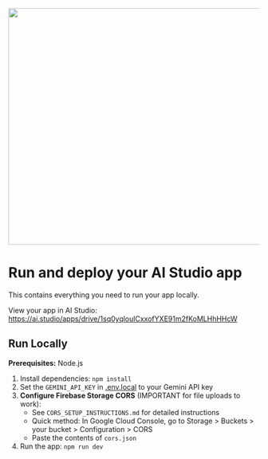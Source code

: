 <div align="center">
<img width="1200" height="475" alt="GHBanner" src="https://github.com/user-attachments/assets/0aa67016-6eaf-458a-adb2-6e31a0763ed6" />
</div>

# Run and deploy your AI Studio app

This contains everything you need to run your app locally.

View your app in AI Studio: https://ai.studio/apps/drive/1sq0yqloulCxxofYXE91m2fKoMLHhHHcW

## Run Locally

**Prerequisites:**  Node.js


1. Install dependencies:
   `npm install`
2. Set the `GEMINI_API_KEY` in [.env.local](.env.local) to your Gemini API key
3. **Configure Firebase Storage CORS** (IMPORTANT for file uploads to work):
   - See `CORS_SETUP_INSTRUCTIONS.md` for detailed instructions
   - Quick method: In Google Cloud Console, go to Storage > Buckets > your bucket > Configuration > CORS
   - Paste the contents of `cors.json`
4. Run the app:
   `npm run dev`

